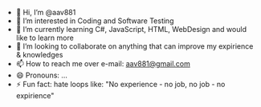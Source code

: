 - 👋 Hi, I’m @aav881
- 👀 I’m interested in Coding and Software Testing 
- 🌱 I’m currently learning C#, JavaScript, HTML, WebDesign and would like to learn more
- 💞️ I’m looking to collaborate on anything that can improve my expirience & knowledges
- 📫 How to reach me over e-mail: aav881@gmail.com
- 😄 Pronouns: ...
- ⚡ Fun fact: hate loops like: "No experience - no job, no job - no expirience"

<!---
aav881/aav881 is a ✨ special ✨ repository because its `README.md` (this file) appears on your GitHub profile.
You can click the Preview link to take a look at your changes.
--->
